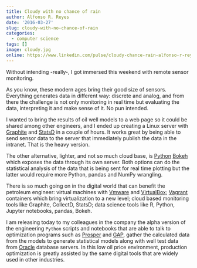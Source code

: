 ```yaml
---
title: Cloudy with no chance of rain
author: Alfonso R. Reyes
date: '2016-03-27'
slug: cloudy-with-no-chance-of-rain
categories:
  - computer science
tags: []
image: cloudy.jpg
online: https://www.linkedin.com/pulse/cloudy-chance-rain-alfonso-r-reyes/
---
```


Without intending -really-, I got immersed this weekend with remote sensor monitoring. 

As you know, these modern ages bring their good size of sensors. Everything generates data in different way: discrete and analog, and from there the challenge is not only monitoring in real time but evaluating the data, interpreting it and make sense of it. No pun intended. 

I wanted to bring the results of oil well models to a web page so it could be shared among other engineers, and I ended up creating a Linux server with [Graphite](https://graphiteapp.org/) and [StatsD](https://www.datadoghq.com/blog/statsd/) in a couple of hours. It works great by being able to send sensor data to the server that immediately publish the data in the intranet. That is the heavy version. 

The other alternative, lighter, and not so much cloud base, is [Python](https://www.python.org/) [Bokeh](https://bokeh.pydata.org/en/latest/docs/user_guide/quickstart.html#getting-started) which exposes the data through its own server. Both options can do the statistical analysis of the data that is being sent for real time plotting but the latter would require more Python, pandas and NumPy wrangling. 

There is so much going on in the digital world that can benefit the petroleum engineer: virtual machines with [Vmware](https://www.vmware.com/products/workstation-pro.html) and [VirtualBox](https://www.virtualbox.org/); [Vagrant](https://www.vagrantup.com/) containers which bring virtualization to a new level; cloud based monitoring tools like Graphite, CollectD, StatsD; data science tools like R, Python, Jupyter notebooks, pandas, Bokeh. 

I am releasing today to my colleagues in the company the alpha version of the engineering `Python` scripts and notebooks that are able to talk to optimization programs such as [Prosper](http://www.petex.com/products/ipm-suite/prosper/) and [GAP](http://www.petex.com/products/ipm-suite/gap/), gather the calculated data from the models to generate statistical models along with well test data from [Oracle](https://www.oracle.com/database/) database servers. In this low oil price environment, production optimization is greatly assisted by the same digital tools that are widely used in other industries.

